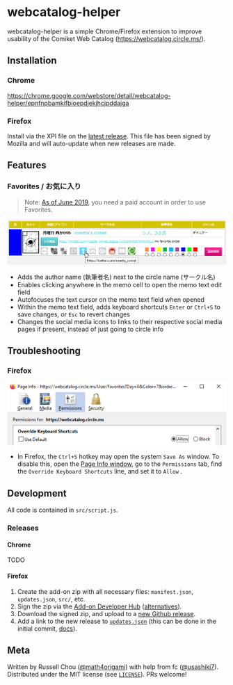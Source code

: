 # webcatalog-helper

webcatalog-helper is a simple Chrome/Firefox extension to improve usability of the Comiket Web Catalog (https://webcatalog.circle.ms/).

## Installation

### Chrome

https://chrome.google.com/webstore/detail/webcatalog-helper/epnfnpbamkifbioepdjekjhcjpddajga

### Firefox

Install via the XPI file on the [latest release](https://github.com/math4origami/webcatalog-helper/releases/latest). This file has been signed by Mozilla and will auto-update when new releases are made.

## Features

### Favorites / お気に入り

> Note: [As of June 2019](https://docs.circle.ms/webcatalog/ctn/credit/001.html), you need a paid account in order to use Favorites.

![screenshot.png](images/screenshot.png)

* Adds the author name (執筆者名) next to the circle name (サークル名)
* Enables clicking anywhere in the memo cell to open the memo text edit field
* Autofocuses the text cursor on the memo text field when opened
* Within the memo text field, adds keyboard shortcuts `Enter` or `Ctrl+S` to save changes, or `Esc` to revert changes
* Changes the social media icons to links to their respective social media pages if present, instead of just going to circle info

## Troubleshooting

### Firefox

![Firefox Override Keyboard Shortcuts setting](images/ff-permissions.png)

* In Firefox, the `Ctrl+S` hotkey may open the system `Save As` window. To disable this, open the [Page Info window](https://support.mozilla.org/en-US/kb/firefox-page-info-window), go to the `Permissions` tab, find the `Override Keyboard Shortcuts` line, and set it to `Allow` .

## Development

All code is contained in `src/script.js`.

### Releases

#### Chrome

TODO

#### Firefox

1. Create the add-on zip with all necessary files: `manifest.json`, `updates.json`, `src/`, etc.
2. Sign the zip via the [Add-on Developer Hub](https://addons.mozilla.org/en-US/developers/addons) ([alternatives](https://extensionworkshop.com/documentation/publish/signing-and-distribution-overview/#signing-your-addons)).
3. Download the signed zip, and upload to a [new Github release](https://github.com/math4origami/webcatalog-helper/releases/new).
4. Add a link to the new release to [`updates.json`](updates.json) (this can be done in the initial commit, [docs](https://extensionworkshop.com/documentation/manage/updating-your-extension/)).

## Meta

Written by Russell Chou ([@math4origami](https://twitter.com/math4origami)) with help from fc ([@usashiki7](https://twitter.com/usashiki7)). Distributed under the MIT license (see [`LICENSE`](LICENSE)). PRs welcome!
